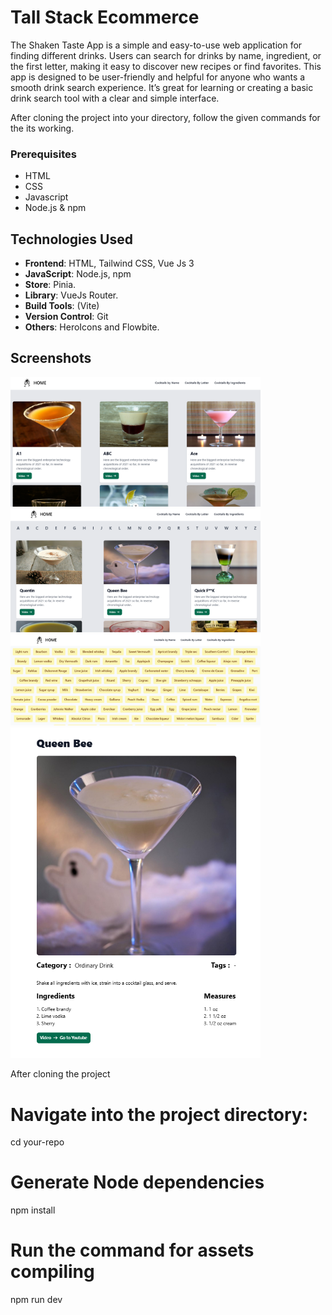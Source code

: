 # Tall Stack Ecommerce

The Shaken Taste App is a simple and easy-to-use web application for finding different drinks. Users can search for drinks by name, ingredient, or the first letter, making it easy to discover new recipes or find favorites. This app is designed to be user-friendly and helpful for anyone who wants a smooth drink search experience. It’s great for learning or creating a basic drink search tool with a clear and simple interface.

After cloning the project into your directory, follow the given commands for the its working.


### Prerequisites
- HTML
- CSS
- Javascript
- Node.js & npm


## Technologies Used

- **Frontend**: HTML, Tailwind CSS, Vue Js 3
- **JavaScript**: Node.js, npm
- **Store**: Pinia.
- **Library**: VueJs Router.
- **Build Tools**: (Vite)
- **Version Control**: Git
- **Others**: HeroIcons and Flowbite.


## Screenshots

<img src="assets/images/landing-page.png" alt="App Screenshot" width="400" height="auto" />

<br />

<img src="assets/images/search-using-letter.png" alt="App Screenshot" width="400" height="auto" />
<br />

<img src="assets/images/search-using-ingredients.png" alt="App Screenshot" width="400" height="auto" />
<br />

<img src="assets/images/drink-details.png" alt="App Screenshot" width="400" height="auto" />

After cloning the project

# Navigate into the project directory:
cd your-repo


# Generate Node dependencies
npm install


# Run the command for assets compiling
npm run dev


